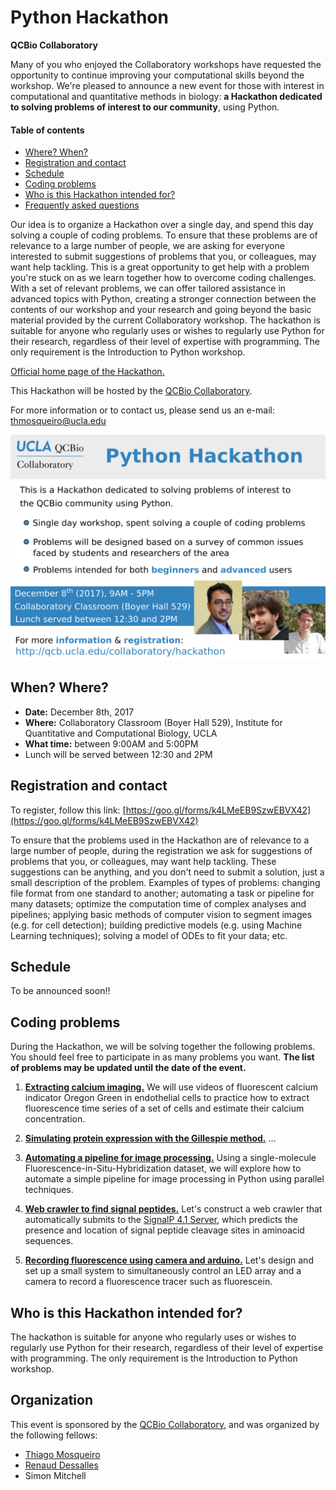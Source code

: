 # Python Hackathon
**QCBio Collaboratory**


Many of you who enjoyed the Collaboratory workshops have requested the opportunity to continue improving your computational skills beyond the workshop. We're pleased to announce a new event for those with interest in computational and quantitative methods in biology: **a Hackathon dedicated to solving problems of interest to our community**, using Python.


#### Table of contents

- [Where? When?](#when-where)
- [Registration and contact](#registration-and-contact)
- [Schedule](#schedule)
- [Coding problems](#coding-problems)
- [Who is this Hackathon intended for?](#who-is-this-hackathon-intended-for)
- [Frequently asked questions](./Materials_Resources/FAQ.md)


Our idea is to organize a Hackathon over a single day, and spend this day solving a couple of coding problems. To ensure that these problems are of relevance to a large number of people, we are asking for everyone interested to submit suggestions of problems that you, or colleagues, may want help tackling. This is a great opportunity to get help with a problem you're stuck on as we learn together how to overcome coding challenges. With a set of relevant problems, we can offer tailored assistance in advanced topics with Python, creating a stronger connection between the contents of our workshop and your research and going beyond the basic material provided by the current Collaboratory workshop. The hackathon is suitable for anyone who regularly uses or wishes to regularly use Python for their research, regardless of their level of expertise with programming. The only requirement is the Introduction to Python workshop.


[Official home page of the Hackathon.](https://qcb.ucla.edu/collaboratory/hackathon)

This Hackathon will be hosted by the [QCBio Collaboratory](https://qcb.ucla.edu/collaboratory/).

For more information or to contact us, please send us an e-mail: thmosqueiro@ucla.edu

<img src="./Materials_Resources/Hackathon-Flyer.png" width="600px" />


## When? Where?

* **Date:** December 8th, 2017
* **Where:** Collaboratory Classroom (Boyer Hall 529),
Institute for Quantitative and Computational Biology, UCLA
* **What time:** between 9:00AM and 5:00PM
* Lunch will be served between 12:30 and 2PM

## Registration and contact

To register, follow this link: [https://goo.gl/forms/k4LMeEB9SzwEBVX42](https://goo.gl/forms/k4LMeEB9SzwEBVX42)

To ensure that the problems used in the Hackathon are of relevance to a large number of people, during the registration we ask for suggestions of problems that you, or colleagues, may want help tackling. These suggestions can be anything, and you don't need to submit a solution, just a small description of the problem. Examples of types of problems: changing file format from one standard to another; automating a task or pipeline for many datasets; optimize the computation time of complex analyses and pipelines; applying basic methods of computer vision to segment images (e.g. for cell detection); building predictive models (e.g. using Machine Learning techniques); solving a model of ODEs to fit your data; etc.


## Schedule

To be announced soon!!


## Coding problems

During the Hackathon, we will be solving together the following problems. You should feel free to participate in as many problems you want. **The list of problems may be updated until the date of the event.**

1. [**Extracting calcium imaging.**](./Materials_Resources/Problem-1/) We will use videos of fluorescent calcium indicator Oregon Green in endothelial cells to practice how to extract fluorescence time series of a set of cells and estimate their calcium concentration.

2. [**Simulating protein expression with the Gillespie method.**](./Materials_Resources/Problem-2/) ...

3. [**Automating a pipeline for image processing.**](./Materials_Resources/Problem-3/) Using a single-molecule Fluorescence-in-Situ-Hybridization dataset, we will explore how to automate a simple pipeline for image processing in Python using parallel techniques.

4. [**Web crawler to find signal peptides.**](./Materials_Resources/Problem-4/) Let's construct a web crawler that automatically submits to the [SignalP 4.1 Server](http://www.cbs.dtu.dk/services/SignalP/), which predicts the presence and location of signal peptide cleavage sites in aminoacid sequences.

5. [**Recording fluorescence using camera and arduino.**](./Materials_Resources/Problem-5/) Let's design and set up a small system to simultaneously control an LED array and a camera to record a fluorescence tracer such as fluorescein.


## Who is this Hackathon intended for?

The hackathon is suitable for anyone who regularly uses or wishes to regularly use Python for their research, regardless of their level of expertise with programming. The only requirement is the Introduction to Python workshop.


## Organization

This event is sponsored by the [QCBio Collaboratory](https://qcb.ucla.edu/collaboratory/), and was organized by the following fellows:

* [Thiago Mosqueiro](http://thmosqueiro.vandroiy.com/)
* [Renaud Dessalles](https://www.researchgate.net/profile/Renaud_Dessalles)
* Simon Mitchell
